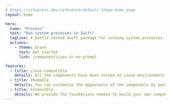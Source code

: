 ```yaml
---
# https://vitepress.dev/reference/default-theme-home-page
layout: home

hero:
  name: "Process"
  text: "Run system processes in Swift"
  tagline: A battle-tested Swift package for running system processes.
  actions:
    - theme: brand
      text: Get started
      link: /components/yes-or-no-prompt

features:
  - title: Linux-compatible
    details: All the components have been tested on Linux environments.
  - title: Themable
    details: You can customize the appearance of the components by passing a theme object.
  - title: Extensible
    details: We provide the foundations needed to build your own components.
---
```


